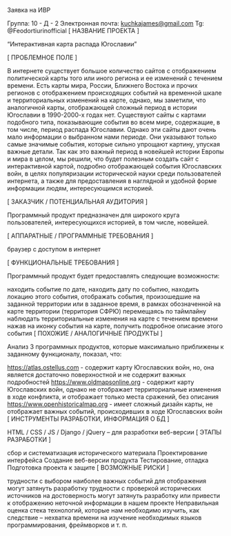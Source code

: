 Заявка на ИВР

Группа: 10 - Д - 2
Электронная почта: kuchkajames@gmail.com
Tg: @Feodortiurinofficial
[ НАЗВАНИЕ ПРОЕКТА ]

“Интерактивная карта распада Югославии”

[ ПРОБЛЕМНОЕ ПОЛЕ ]

В интернете существует большое количество сайтов с отображением политической карты того или иного региона и ее изменений с течением времени. Есть карты мира, России, Ближнего Востока и прочих регионов с отображением происходящих событий на временной шкале и территориальных изменений на карте, однако, мы заметили, что аналогичной карты, отображающей сложный период в истории Югославии в 1990-2000-х годах нет. Существуют сайты с картами подобного типа, показывающие события во всем мире, содержащие, в том числе, период распада Югославии. Однако эти сайты дают очень мало информации о выбранном нами периоде. Они указывают только самые значимые события, которые сильно упрощают картину, упуская важные детали. Так как это важный период в новейшей истории Европы и мира в целом, мы решили, что будет полезным создать сайт с интерактивной картой, подробно отображающей события Югославских войн, в целях популяризации исторической науки среди пользователей интернета, а также для предоставления в наглядной и удобной форме информации людям, интересующимся историей.

[ ЗАКАЗЧИК / ПОТЕНЦИАЛЬНАЯ АУДИТОРИЯ ]

Программный продукт предназначен для широкого круга пользователей, интересующихся историей, в том числе, новейшей.

[ АППАРАТНЫЕ / ПРОГРАММНЫЕ ТРЕБОВАНИЯ ]

браузер с доступом в интернет

[ ФУНКЦИОНАЛЬНЫЕ ТРЕБОВАНИЯ ]

Программный продукт будет предоставлять следующие возможности:

находить событие по дате, находить дату по событию, находить локацию этого события, отображать события, произошедшие на заданной территории или в заданное время, в рамках обозначенной на карте территории (территория СФРЮ)
перемещаясь по таймлайну наблюдать территориальные изменения на карте с течением времени
нажав на иконку события на карте, получить подробное описание этого события
[ ПОХОЖИЕ / АНАЛОГИЧНЫЕ ПРОДУКТЫ ]

Анализ 3 программных продуктов, которые максимально приближены к заданному функционалу, показал, что:

https://atlas.ostellus.com - содержит карту Югославских войн, но, она является достаточно поверхностной и не содержит важных подробностей
https://www.oldmapsonline.org - содержит карту Югославских войн, однако не отображает территориальные изменения в ходе конфликта, и отображает только места сражений, без описания
https://www.openhistoricalmap.org - имеет сложный дизайн карты, не отображает важных событий, происходивших в ходе Югославских войн
[ ИНСТРУМЕНТЫ РАЗРАБОТКИ, ИНФОРМАЦИЯ О БД ]

HTML / CSS / JS / Django / jQuery – для разработки веб-версии
[ ЭТАПЫ РАЗРАБОТКИ ]

сбор и систематизация исторического материала
Проектирование интерфейса
Создание веб-версии продукта
Тестирование, отладка
Подготовка проекта к защите
[ ВОЗМОЖНЫЕ РИСКИ ]

трудности с выбором наиболее важных событий для отображения могут затянуть разработку
трудности с проверкой исторических источников на достоверность могут затянуть разработку или привести к отображению неточной информации в нашем проекте
Неправильная оценка стека технологий, которые нам необходимо изучить, как следствие – нехватка времени на изучение необходимых языков программирования, фреймворков и т. п.
